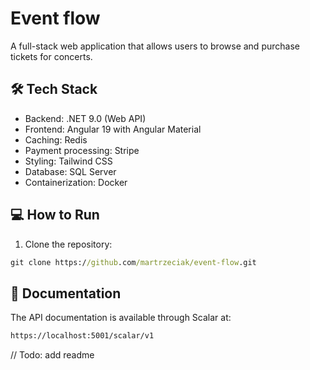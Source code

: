 # Event flow
A full-stack web application that allows users to browse and purchase tickets for concerts.

## 🛠️ Tech Stack
 - Backend: .NET 9.0 (Web API)
 - Frontend: Angular 19 with Angular Material
 - Caching: Redis
 - Payment processing: Stripe
 - Styling: Tailwind CSS
 - Database: SQL Server
 - Containerization: Docker

## 💻 How to Run
1. Clone the repository:
```cmd
git clone https://github.com/martrzeciak/event-flow.git
```

## 📄 Documentation
The API documentation is available through Scalar at:
```cmd
https://localhost:5001/scalar/v1
```

// Todo: add readme
